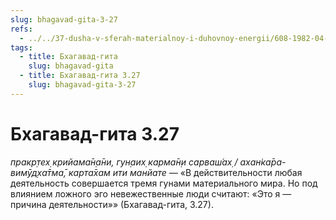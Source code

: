 ```yaml
---
slug: bhagavad-gita-3-27
refs:
  - ../../37-dusha-v-sferah-materialnoy-i-duhovnoy-energii/608-1982-04-14-d3-obyasnenie-ponyatij-svabhava-i-adhjatma-v-stihe-8-3-gity.md
tags:
  - title: Бхагавад-гита
    slug: bhagavad-gita
  - title: Бхагавад-гита 3.27
    slug: bhagavad-gita-3-27
---
```


# Бхагавад-гита 3.27

*пракр̣тех̣ крийама̄н̣а̄ни, гун̣аих̣ карма̄н̣и сарваш́ах̣ / ахан̇ка̄ра-вимӯд̣ха̄тма̄, карта̄хам ити манйате* — «В действительности любая деятельность совершается тремя гунами материального мира. Но под влиянием ложного эго невежественные люди считают: «Это я — причина деятельности»» (Бхагавад-гита, 3.27).


